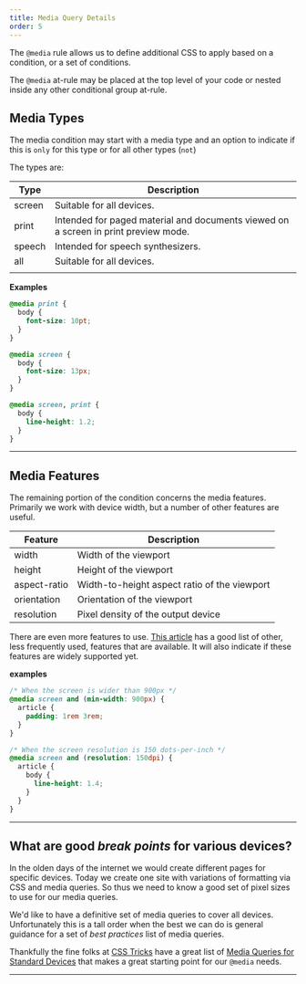 ```yaml
---
title: Media Query Details
order: 5
---
```


The `@media` rule allows us to define additional CSS to apply based on a
condition, or a set of conditions.

The `@media` at-rule may be placed at the top level of your code or nested
inside any other conditional group at-rule.

## Media Types

The media condition may start with a media type and an option to indicate if
this is `only` for this type or for all other types (`not`)

The types are:

| Type   | Description                                                                         |
| ------ | ----------------------------------------------------------------------------------- |
| screen | Suitable for all devices.                                                           |
| print  | Intended for paged material and documents viewed on a screen in print preview mode. |
| speech | Intended for speech synthesizers.                                                   |
| all    | Suitable for all devices.                                                           |
|        |                                                                                     |

**Examples**

```css
@media print {
  body {
    font-size: 10pt;
  }
}

@media screen {
  body {
    font-size: 13px;
  }
}

@media screen, print {
  body {
    line-height: 1.2;
  }
}
```

---

## Media Features

The remaining portion of the condition concerns the media features. Primarily we
work with device width, but a number of other features are useful.

| Feature      | Description                                  |
| ------------ | -------------------------------------------- |
| width        | Width of the viewport                        |
| height       | Height of the viewport                       |
| aspect-ratio | Width-to-height aspect ratio of the viewport |
| orientation  | Orientation of the viewport                  |
| resolution   | Pixel density of the output device           |

There are even more features to use.
[This article](https://developer.mozilla.org/en-US/docs/Web/CSS/@media) has a
good list of other, less frequently used, features that are available. It will
also indicate if these features are widely supported yet.

**examples**

```css
/* When the screen is wider than 900px */
@media screen and (min-width: 900px) {
  article {
    padding: 1rem 3rem;
  }
}

/* When the screen resolution is 150 dots-per-inch */
@media screen and (resolution: 150dpi) {
  article {
    body {
      line-height: 1.4;
    }
  }
}
```

---

## What are good _break points_ for various devices?

In the olden days of the internet we would create different pages for specific
devices. Today we create one site with variations of formatting via CSS and
media queries. So thus we need to know a good set of pixel sizes to use for our
media queries.

We'd like to have a definitive set of media queries to cover all devices.
Unfortunately this is a tall order when the best we can do is general guidance
for a set of _best practices_ list of media queries.

Thankfully the fine folks at [CSS Tricks](https://css-tricks.com) have a great
list of
[Media Queries for Standard Devices](https://css-tricks.com/snippets/css/media-queries-for-standard-devices/)
that makes a great starting point for our `@media` needs.

---
